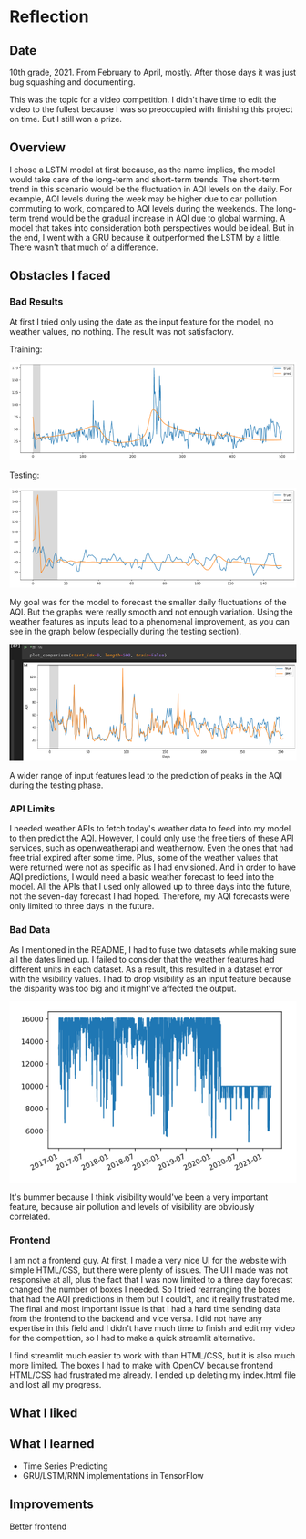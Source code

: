 # Reflection 

## Date

10th grade, 2021. From February to April, mostly. After those days it was just bug squashing and documenting. 

This was the topic for a video competition. I didn't have time to edit the video to the fullest because I was so preoccupied with finishing this project on time. But I still won a prize.

## Overview

I chose a LSTM model at first because, as the name implies, the model would take care of the long-term and short-term trends. The short-term trend in this scenario would be the fluctuation in AQI levels on the daily. For example, AQI levels during the week may be higher due to car pollution commuting to work, compared to AQI levels during the weekends. The long-term trend would be the gradual increase in AQI due to global warming. A model that takes into consideration both perspectives would be ideal. But in the end, I went with a GRU because it outperformed the LSTM by a little. There wasn't that much of a difference.

## Obstacles I faced

### Bad Results

At first I tried only using the date as the input feature for the model, no weather values, no nothing. The result was not satisfactory.

Training:

![train](only-date-as-x-features-train.png)

Testing:

![test](only-date-as-x-features-test.png)

My goal was for the model to forecast the smaller daily fluctuations of the AQI. But the graphs were really smooth and not enough variation. Using the weather features as inputs lead to a phenomenal improvement, as you can see in the graph below (especially during the testing section). 

![good-test](good-test-graph.png)

A wider range of input features lead to the prediction of peaks in the AQI during the testing phase.

### API Limits

I needed weather APIs to fetch today's weather data to feed into my model to then predict the AQI. However, I could only use the free tiers of these API services, such as openweatherapi and weathernow. Even the ones that had free trial expired after some time. Plus, some of the weather values that were returned were not as specific as I had envisioned. And in order to have AQI predictions, I would need a basic weather forecast to feed into the model. All the APIs that I used only allowed up to three days into the future, not the seven-day forecast I had hoped. Therefore, my AQI forecasts were only limited to three days in the future.

### Bad Data

As I mentioned in the README, I had to fuse two datasets while making sure all the dates lined up. I failed to consider that the weather features had different units in each dataset. As a result, this resulted in a dataset error with the visibility values. I had to drop visibility as an input feature because the disparity was too big and it might've affected the output.

![data-error](data-error.png)

It's bummer because I think visibility would've been a very important feature, because air pollution and levels of visibility are obviously correlated.

### Frontend

I am not a frontend guy. At first, I made a very nice UI for the website with simple HTML/CSS, but there were plenty of issues. The UI I made was not responsive at all, plus the fact that I was now limited to a three day forecast changed the number of boxes I needed. So I tried rearranging the boxes that had the AQI predictions in them but I could't, and it really frustrated me. The final and most important issue is that I had a hard time sending data from the frontend to the backend and vice versa. I did not have any expertise in this field and I didn't have much time to finish and edit my video for the competition, so I had to make a quick streamlit alternative.

I find streamlit much easier to work with than HTML/CSS, but it is also much more limited. The boxes I had to make with OpenCV because frontend HTML/CSS had frustrated me already. I ended up deleting my index.html file and lost all my progress.

## What I liked

## What I learned

- Time Series Predicting
- GRU/LSTM/RNN implementations in TensorFlow

## Improvements

Better frontend